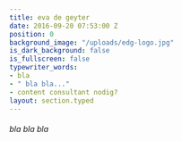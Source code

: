```yaml
---
title: eva de geyter
date: 2016-09-20 07:53:00 Z
position: 0
background_image: "/uploads/edg-logo.jpg"
is_dark_background: false
is_fullscreen: false
typewriter_words:
- bla
- " bla bla..."
- content consultant nodig?
layout: section.typed
---
```


###### <span id="typed">bla bla bla</span>
